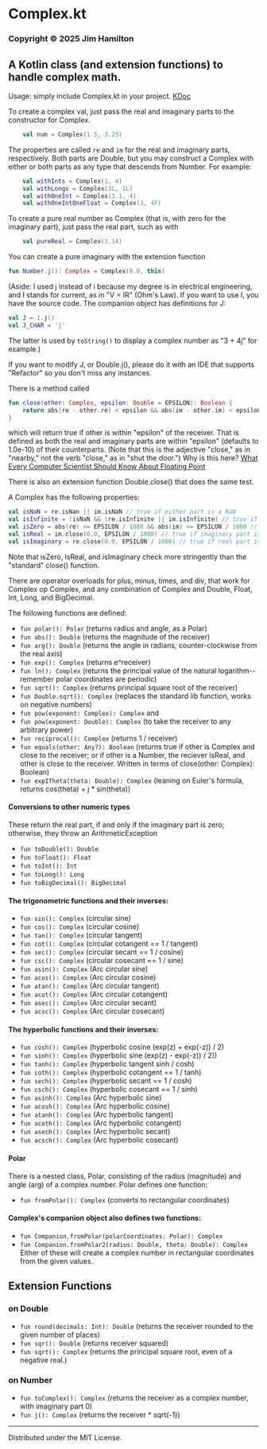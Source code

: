 # Complex.kt
### Copyright © 2025 Jim Hamilton
## A Kotlin class (and extension functions) to handle complex math.

Usage: simply include Complex.kt in your project. 
[KDoc](https://hamiltonjim.github.io/complex/index.html)

To create a complex val, just pass the real and 
imaginary parts to the constructor for Complex. 
```kotlin
    val num = Complex(1.5, 3.25)
```
The properties are called `re` and `im` for
the real and imaginary parts, respectively.
Both parts are Double, but you may construct a 
Complex with either or both parts as any type 
that descends from Number. For example:
```kotlin
    val withInts = Complex(1, 4)
    val withLongs = Complex(3L, 1L)
    val withOneInt = Complex(3.1, 4)
    val withOneIntOneFloat = Complex(3, 4F)
```

To create a pure real number as Complex (that is,
with zero for the imaginary part), just pass the
real part, such as with
```kotlin
    val pureReal = Complex(3.14)
```
You can create a pure imaginary with the extension
function 
```kotlin
fun Number.j(): Complex = Complex(0.0, this)

```
(Aside: I used j instead of i because my degree is
in electrical engineering, and I stands for current, 
as in "V = IR" (Ohm's Law). If you want to use I, you have the 
source code. The companion object has definitions 
for J:
```kotlin
val J = 1.j()
val J_CHAR = 'j'
```
The latter is used by `toString()` to display a
complex number as "3 + 4j" for example.)

If you want to modify J, or Double.j(), please do it 
with an IDE that supports "Refactor" so you don't 
miss any instances.

There is a method called
```kotlin
fun close(other: Complex, epsilon: Double = EPSILON): Boolean {
    return abs(re - other.re) < epsilon && abs(im - other.im) < epsilon
}
```
which will return
true if other is within "epsilon" of the receiver. That is
defined as both the real and imaginary parts are
within "epsilon" (defaults to 1.0e-10) of their
counterparts. (Note that this is the adjective
"close," as in "nearby," not the verb "close," as
in "shut the door.") Why is this here? [What
Every Computer Scientist Should Know About
Floating Point](https://docs.oracle.com/cd/E19957-01/806-3568/ncg_goldberg.html)

There is also an extension function Double.close()
that does the same test.

A Complex has the following properties:
```kotlin
val isNaN = re.isNan || im.isNaN // true if either part is a NaN
val isInfinite = !isNaN && (re.isInfinite || im.isInfinite) // true if !isNan and either part is infinite
val isZero = abs(re) <= EPSILON / 1000 && abs(im) <= EPSILON / 1000 // true if both parts are "close" to zero
val isReal = im.close(0.0, EPSILON / 1000) // true if imaginary part is zero
val isImaginary = re.close(0.0, EPSILON / 1000) // true if real part is zero
```
Note that isZero, isReal, and isImaginary check
more stringently than the "standard" close() 
function.

There are operator overloads for plus, minus, times,
and div, that work for Complex op Complex, and any
combination of Complex and Double, Float, Int, 
Long, and BigDecimal.

The following functions are defined:
- `fun polar(): Polar` (returns radius and angle, as a Polar)
- `fun abs(): Double` (returns the magnitude of the receiver)
- `fun arg(): Double` (returns the angle in radians,
  counter-clockwise from the real axis)
- `fun exp(): Complex` (returns e^receiver)
- `fun ln(): Complex` (returns the principal value of the natural logarithm--
remember polar coordinates are periodic)
- `fun sqrt(): Complex` (returns principal square root of the receiver)
- `fun Double.sqrt(): Complex` (replaces the standard lib function, 
works on negative numbers)
- `fun pow(exponent: Complex): Complex` and
- `fun pow(exponent: Double): Complex` (to take the receiver to
any arbitrary power)
- `fun reciprocal(): Complex` (returns 1 / receiver)
- `fun equals(other: Any?): Boolean` (returns true
if other is Complex and close to the receiver; or if other
is a Number, the reciever isReal, and other is
close to the receiver. Written
in terms of close(other: Complex): Boolean)
- `fun expITheta(theta: Double): Complex` (leaning on
Euler's formula, returns cos(theta) + j * sin(theta))

#### Conversions to other numeric types

These return the real part, if and only
if the imaginary part is zero; otherwise,
they throw an ArithmeticException
- `fun toDouble(): Double`
- `fun toFloat(): Float`
- `fun toInt(): Int`
- `fun toLong(): Long`
- `fun toBigDecimal(): BigDecimal`


#### The trigonometric functions and their inverses:

- `fun sin(): Complex` (circular sine)
- `fun cos(): Complex` (circular cosine)
- `fun tan(): Complex` (circular tangent)
- `fun cot(): Complex` (circular cotangent == 1 / tangent)
- `fun sec(): Complex` (circular secant == 1 / cosine)
- `fun csc(): Complex` (circular cosecant == 1 / sine)
- `fun asin(): Complex` (Arc circular sine)
- `fun acos(): Complex` (Arc circular cosine)
- `fun atan(): Complex` (Arc circular tangent)
- `fun acot(): Complex` (Arc circular cotangent)
- `fun asec(): Complex` (Arc circular secant)
- `fun acsc(): Complex` (Arc circular cosecant)

#### The hyperbolic functions and their inverses:

- `fun cosh(): Complex` (hyperbolic cosine (exp(z) + exp(-z)) / 2)
- `fun sinh(): Complex` (hyperbolic sine (exp(z) - exp(-z)) / 2))
- `fun tanh(): Complex` (hyperbolic tangent sinh / cosh)
- `fun coth(): Complex` (hyperbolic cotangent == 1 / tanh)
- `fun sech(): Complex` (hyperbolic secant == 1 / cosh)
- `fun csch(): Complex` (hyperbolic cosecant == 1 / sinh)
- `fun asinh(): Complex` (Arc hyperbolic sine)
- `fun acosh(): Complex` (Arc hyperbolic cosine)
- `fun atanh(): Complex` (Arc hyperbolic tangent)
- `fun acoth(): Complex` (Arc hyperbolic cotangent)
- `fun asech(): Complex` (Arc hyperbolic secant)
- `fun acsch(): Complex` (Arc hyperbolic cosecant)

#### Polar

There is a nested class, Polar, consisting of the
radius (magnitude) and angle (arg) of a complex
number. Polar defines one function:
- `fun fromPolar(): Complex` (converts to rectangular
coordinates)

#### Complex's companion object also defines two functions:

- `fun Companion.fromPolar(polarCoordinates: Polar): Complex`
- `fun Companion.fromPolar2(radius: Double, theta: Double): Complex`
Either of these will create a complex number in
rectangular coordinates from the given values.

## Extension Functions
### on Double

- `fun round(decimals: Int): Double` (returns the
receiver rounded to the given number of places)
- `fun sqr(): Double` (returns receiver squared)
- `fun sqrt(): Complex` (returns the principal square
root, even of a negative real.)

### on Number

- `fun toComplex(): Complex` (returns the receiver as
a complex number, with imaginary part 0)
- `fun j(): Complex` (returns the receiver * sqrt(-1))

---

Distributed under the MIT License.
